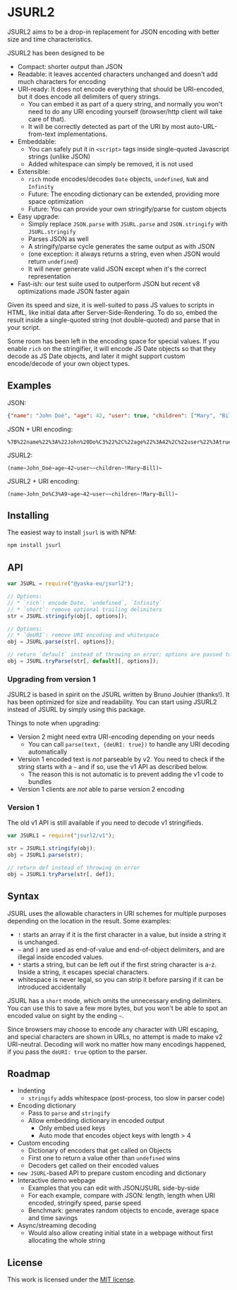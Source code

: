 # JSURL2

JSURL2 aims to be a drop-in replacement for JSON encoding with better size and time characteristics.

JSURL2 has been designed to be

- Compact: shorter output than JSON
- Readable: it leaves accented characters unchanged and doesn't add much characters for encoding
- URI-ready: It does not encode everything that should be URI-encoded, but it does encode all delimiters of query strings.
  - You can embed it as part of a query string, and normally you won't need to do any URI encoding yourself (browser/http client will take care of that).
  - It will be correctly detected as part of the URI by most auto-URL-from-text implementations.
- Embeddable:
  - You can safely put it in `<script>` tags inside single-quoted Javascript strings (unlike JSON)
  - Added whitespace can simply be removed, it is not used
- Extensible:
  - `rich` mode encodes/decodes `Date` objects, `undefined`, `NaN` and `Infinity`
  - Future: The encoding dictionary can be extended, providing more space optimization
  - Future: You can provide your own stringify/parse for custom objects
- Easy upgrade:
  - Simply replace `JSON.parse` with `JSURL.parse` and `JSON.stringify` with `JSURL.stringify`
  - Parses JSON as well
  - A stringify/parse cycle generates the same output as with JSON
  - (one exception: it always returns a string, even when JSON would return `undefined`)
  - It will never generate valid JSON except when it's the correct representation
- Fast-ish: our test suite used to outperform JSON but recent v8 optimizations made JSON faster again

Given its speed and size, it is well-suited to pass JS values to scripts in HTML, like initial data after Server-Side-Rendering. To do so, embed the result inside a single-quoted string (not double-quoted) and parse that in your script.

Some room has been left in the encoding space for special values. If you enable `rich` on the stringifier, it will encode JS Date objects so that they decode as JS Date objects, and later it might support custom encode/decode of your own object types.

## Examples

JSON:

```json
{"name": "John Doé", "age": 42, "user": true, "children": ["Mary", "Bill"]}
```

JSON + URI encoding:

```text
%7B%22name%22%3A%22John%20Do%C3%22%2C%22age%22%3A42%2C%22user%22%3Atrue%2C%22children%22%3A%5B%22Mary%22%2C%22Bill%22%5D%7D
```

JSURL2:

```jsurl
(name~John_Doé~age~42~user~~children~!Mary~Bill)~
```

JSURL2 + URI encoding:

```text
(name~John_Do%C3%A9~age~42~user~~children~!Mary~Bill)~
```

## Installing

The easiest way to install `jsurl` is with NPM:

```sh
npm install jsurl
```

## API

```javascript
var JSURL = require("@yaska-eu/jsurl2");

// Options:
// * `rich`: encode Date, `undefined`, `Infinity`
// * `short`: remove optional trailing delimiters
str = JSURL.stringify(obj[, options]);

// Options:
// * `deURI`: remove URI encoding and whitespace
obj = JSURL.parse(str[, options]);

// return `default` instead of throwing on error; options are passed to `parse()`
obj = JSURL.tryParse(str[, default][, options]);
```

### Upgrading from version 1

JSURL2 is based in spirit on the JSURL written by Bruno Jouhier (thanks!). It has been
optimized for size and readability. You can start using JSURL2 instead of JSURL by simply
using this package.

Things to note when upgrading:

- Version 2 might need extra URI-encoding depending on your needs
  - You can call `parse(text, {deURI: true})` to handle any URI decoding automatically
- Version 1 encoded text is _not_ parseable by v2. You need to check if the string starts with a `~` and if so, use the v1 API as described below.
  - The reason this is not automatic is to prevent adding the v1 code to bundles
- Version 1 clients are _not_ able to parse version 2 encoding

### Version 1

The old v1 API is still available if you need to decode v1 stringifieds.

```javascript
var JSURL1 = require("jsurl2/v1");

str = JSURL1.stringify(obj);
obj = JSURL1.parse(str);

// return def instead of throwing on error
obj = JSURL1.tryParse(str[, def]);
```

## Syntax

JSURL uses the allowable characters in URI schemes for multiple purposes depending on the location in the result. Some examples:

- `!` starts an array if it is the first character in a value, but inside a string it is unchanged.
- `~` and `)` are used as end-of-value and end-of-object delimiters, and are illegal inside encoded values.
- `*` starts a string, but can be left out if the first string character is a-z. Inside a string, it escapes special characters.
- whitespace is never legal, so you can strip it before parsing if it can be introduced accidentally

JSURL has a `short` mode, which omits the unnecessary ending delimiters. You can use this to save a few more bytes, but you won't be able to spot an encoded value on sight by the ending `~`.

Since browsers may choose to encode any character with URI escaping, and special characters are shown in URLs, no attempt is made to make v2 URI-neutral. Decoding will work no matter how many encodings happened, if you pass the `deURI: true` option to the parser.

## Roadmap

- Indenting
  - `stringify` adds whitespace (post-process, too slow in parser code)
- Encoding dictionary
  - Pass to `parse` and `stringify`
  - Allow embedding dictionary in encoded output
    - Only embed used keys
    - Auto mode that encodes object keys with length > 4
- Custom encoding
  - Dictionary of encoders that get called on Objects
  - First one to return a value other than `undefined` wins
  - Decoders get called on their encoded values
- `new JSURL`-based API to prepare custom encoding and dictionary
- Interactive demo webpage
  - Examples that you can edit with JSON/JSURL side-by-side
  - For each example, compare with JSON: length, length when URI encoded, stringify speed, parse speed
  - Benchmark: generates random objects to encode, average space and time savings
- Async/streaming decoding
  - Would also allow creating initial state in a webpage without first allocating the whole string

## License

This work is licensed under the [MIT license](http://en.wikipedia.org/wiki/MIT_License).
